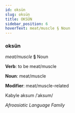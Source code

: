 ```yaml
---
id: oksün
slug: oksün
title: OKSÜN
sidebar_position: 6
hoverText: meat/muscle § Noun
---
```


### oksün

*meat/muscle* **§** Noun

**Verb**: to be meat/muscle

**Noun**: meat/muscle

**Modifier**: meat/muscle-related

Kabyle aksum /ˈaksum/

*Afroasiatic Language Family*